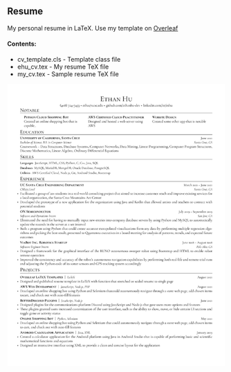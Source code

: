 ## Resume

My personal resume in LaTeX.
Use my template on [Overleaf](https://www.overleaf.com/latex/templates/cv-template/bkkwmxvnxgtq)

#### Contents:
* cv_template.cls - Template class file
* ehu_cv.tex - My resume TeX file
* my_cv.tex - Sample resume TeX file

![Resume Preview](ehu_cv.png)
